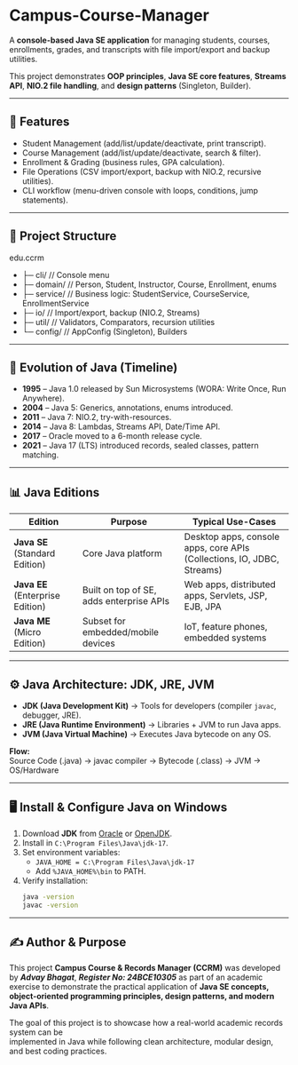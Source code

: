 # Campus-Course-Manager
A **console-based Java SE application** for managing students, courses, enrollments, grades, and transcripts with file import/export and backup utilities.  

This project demonstrates **OOP principles**, **Java SE core features**, **Streams API**, **NIO.2 file handling**, and **design patterns** (Singleton, Builder).  

---

## 🚀 Features
- Student Management (add/list/update/deactivate, print transcript).  
- Course Management (add/list/update/deactivate, search & filter).  
- Enrollment & Grading (business rules, GPA calculation).  
- File Operations (CSV import/export, backup with NIO.2, recursive utilities).  
- CLI workflow (menu-driven console with loops, conditions, jump statements).  

---

## 📂 Project Structure
edu.ccrm
- ├─ cli/ // Console menu
- ├─ domain/ // Person, Student, Instructor, Course, Enrollment, enums
- ├─ service/ // Business logic: StudentService, CourseService, EnrollmentService
- ├─ io/ // Import/export, backup (NIO.2, Streams)
- ├─ util/ // Validators, Comparators, recursion utilities
- └─ config/ // AppConfig (Singleton), Builders


---

## 📖 Evolution of Java (Timeline)

- **1995** – Java 1.0 released by Sun Microsystems (WORA: Write Once, Run Anywhere).  
- **2004** – Java 5: Generics, annotations, enums introduced.  
- **2011** – Java 7: NIO.2, try-with-resources.  
- **2014** – Java 8: Lambdas, Streams API, Date/Time API.  
- **2017** – Oracle moved to a 6-month release cycle.  
- **2021** – Java 17 (LTS) introduced records, sealed classes, pattern matching.  

---

## 📊 Java Editions

| Edition  | Purpose | Typical Use-Cases |
|----------|---------|--------------------|
| **Java SE** (Standard Edition) | Core Java platform | Desktop apps, console apps, core APIs (Collections, IO, JDBC, Streams) |
| **Java EE** (Enterprise Edition) | Built on top of SE, adds enterprise APIs | Web apps, distributed apps, Servlets, JSP, EJB, JPA |
| **Java ME** (Micro Edition) | Subset for embedded/mobile devices | IoT, feature phones, embedded systems |

---

## ⚙️ Java Architecture: JDK, JRE, JVM

- **JDK (Java Development Kit)** → Tools for developers (compiler `javac`, debugger, JRE).  
- **JRE (Java Runtime Environment)** → Libraries + JVM to run Java apps.  
- **JVM (Java Virtual Machine)** → Executes Java bytecode on any OS.  

**Flow:**  
Source Code (.java) → javac compiler → Bytecode (.class) → JVM → OS/Hardware

---

## 🖥️ Install & Configure Java on Windows

1. Download **JDK** from [Oracle](https://www.oracle.com/java/technologies/downloads/) or [OpenJDK](https://jdk.java.net/).  
2. Install in `C:\Program Files\Java\jdk-17`.  
3. Set environment variables:  
   - `JAVA_HOME = C:\Program Files\Java\jdk-17`  
   - Add `%JAVA_HOME%\bin` to PATH.  
4. Verify installation:  
   ```bash
   java -version
   javac -version
---

## ✍️ Author & Purpose

This project **Campus Course & Records Manager (CCRM)** was developed by ***Advay Bhagat***, ***Register No: 24BCE10305***
as part of an academic exercise to demonstrate the practical application of **Java SE concepts,  
object-oriented programming principles, design patterns, and modern Java APIs**.  

The goal of this project is to showcase how a real-world academic records system can be  
implemented in Java while following clean architecture, modular design, and best coding practices.  

